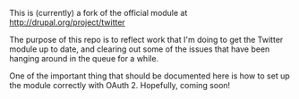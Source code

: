 This is (currently) a fork of the official module at http://drupal.org/project/twitter

The purpose of this repo is to reflect work that I'm doing to get the Twitter module up to date, and clearing out some of the issues that have been hanging around in the queue for a while.

One of the important thing that should be documented here is how to set up the module correctly with OAuth 2. Hopefully, coming soon!
